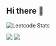 ## Hi there 👋

 
![Leetcode Stats](https://leetcard.jacoblin.cool/kont1n?theme=light)

![](https://github-profile-summary-cards.vercel.app/api/cards/most-commit-language?username=kont1n)  ![](https://github-profile-summary-cards.vercel.app/api/cards/repos-per-language?username=kont1n)







